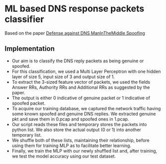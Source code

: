 # ML based DNS response packets classifier
Based on the paper [Defense against DNS ManInTheMiddle Spoofing](https://link.springer.com/chapter/10.1007/978-3-642-23971-7_39)

## Implementation
* Our aim is to classify the DNS reply packets as being genuine or spoofed.
* For this classification, we used a Multi Layer Perceptron with one hidden layer of size 5, input size of 3 and output size of 1.
* To extract the 3-sized feature vector of packets, we used the fields Answer RRs, Authority RRs and Additional RRs as suggested by the paper.
* The output is either 0 indicative of genuine packet or 1 indicative of spoofed packet.
* To acquire our training database, we captured the network traffic having some known spoofed and genuine DNS replies. We extracted genuine pkt and save them in 0.pcap and spoofed ones in 1.pcap.
* Our script reads these files and temporary stores the packets into python list. We also store the actual output (0 or 1) into another temporary list.
* We shuffle both of these lists, maintaining their relationship, before using them for training MLP as to facilitate better learning.
* Finally, we train the MLP with our newly shuffled list and, after training, we test the model accuracy using our test dataset.
